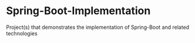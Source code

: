 # Spring-Boot-Implementation
Project(s) that demonstrates the implementation of Spring-Boot and related technologies
